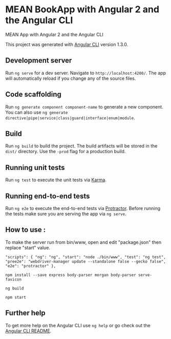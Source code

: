 # MEAN BookApp with Angular 2 and the Angular CLI 
MEAN App with Angular 2 and the Angular CLI

This project was generated with [Angular CLI](https://github.com/angular/angular-cli) version 1.3.0.

## Development server

Run `ng serve` for a dev server. Navigate to `http://localhost:4200/`. The app will automatically reload if you change any of the source files.

## Code scaffolding

Run `ng generate component component-name` to generate a new component. You can also use `ng generate directive|pipe|service|class|guard|interface|enum|module`.

## Build

Run `ng build` to build the project. The build artifacts will be stored in the `dist/` directory. Use the `-prod` flag for a production build.

## Running unit tests

Run `ng test` to execute the unit tests via [Karma](https://karma-runner.github.io).

## Running end-to-end tests

Run `ng e2e` to execute the end-to-end tests via [Protractor](http://www.protractortest.org/).
Before running the tests make sure you are serving the app via `ng serve`.

## How to use :

To make the server run from bin/www, open and edit "package.json" then replace "start" value.

`"scripts": {
   "ng": "ng",
   "start": "node ./bin/www",
   "test": "ng test",
   "pree2e": "webdriver-manager update --standalone false --gecko false",
   "e2e": "protractor"
 },`
 
 `npm install --save express body-parser morgan body-parser serve-favicon`
 
 `ng build`
 
 `npm start`
 
## Further help

To get more help on the Angular CLI use `ng help` or go check out the [Angular CLI README](https://github.com/angular/angular-cli/blob/master/README.md).
